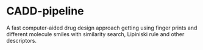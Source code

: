 # CADD-pipeline
A fast computer-aided drug design approach getting using finger prints and different molecule smiles with similarity search, Lipiniski rule and other descriptors.
